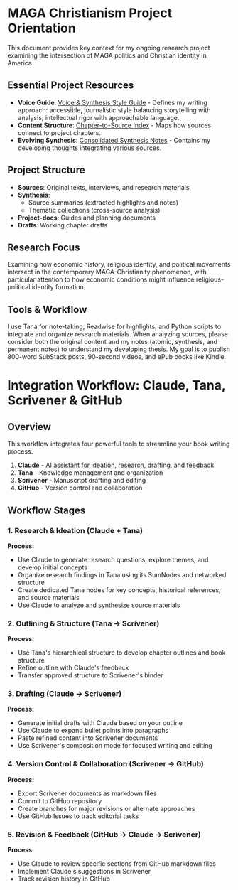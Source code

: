 # MAGA Christianism Project Orientation

This document provides key context for my ongoing research project examining the intersection of MAGA politics and Christian identity in America.

## Essential Project Resources
- **Voice Guide**: [Voice & Synthesis Style Guide](https://github.com/craiguffman/maga-christianism-project/blob/main/project-docs/guides/voice-synthesis-guide.md) - Defines my writing approach: accessible, journalistic style balancing storytelling with analysis; intellectual rigor with approachable language.
- **Content Structure**: [Chapter-to-Source Index](https://github.com/craiguffman/maga-christianism-project/blob/main/project-docs/guides/chapter-to-source-index.md) - Maps how sources connect to project chapters.
- **Evolving Synthesis**: [Consolidated Synthesis Notes](https://github.com/craiguffman/maga-christianism-project/blob/main/synthesis/thematic-collections/consolidated-synthesis-notes.md) - Contains my developing thoughts integrating various sources.

## Project Structure
- **Sources**: Original texts, interviews, and research materials
- **Synthesis**: 
  - Source summaries (extracted highlights and notes)
  - Thematic collections (cross-source analysis)
- **Project-docs**: Guides and planning documents
- **Drafts**: Working chapter drafts

## Research Focus
Examining how economic history, religious identity, and political movements intersect in the contemporary MAGA-Christianity phenomenon, with particular attention to how economic conditions might influence religious-political identity formation.

## Tools & Workflow
I use Tana for note-taking, Readwise for highlights, and Python scripts to integrate and organize research materials. When analyzing sources, please consider both the original content and my notes (atomic, synthesis, and permanent notes) to understand my developing thesis. My goal is to publish 800-word SubStack posts, 90-second videos, and ePub books like Kindle. 

# Integration Workflow: Claude, Tana, Scrivener & GitHub

## Overview

This workflow integrates four powerful tools to streamline your book writing process:

1. **Claude** - AI assistant for ideation, research, drafting, and feedback
2. **Tana** - Knowledge management and organization
3. **Scrivener** - Manuscript drafting and editing
4. **GitHub** - Version control and collaboration

## Workflow Stages

### 1. Research & Ideation (Claude + Tana)

**Process:**
- Use Claude to generate research questions, explore themes, and develop initial concepts
- Organize research findings in Tana using its SumNodes and networked structure
- Create dedicated Tana nodes for key concepts, historical references, and source materials
- Use Claude to analyze and synthesize source materials


### 2. Outlining & Structure (Tana → Scrivener)

**Process:**
- Use Tana's hierarchical structure to develop chapter outlines and book structure
- Refine outline with Claude's feedback
- Transfer approved structure to Scrivener's binder

### 3. Drafting (Claude → Scrivener)

**Process:**
- Generate initial drafts with Claude based on your outline
- Use Claude to expand bullet points into paragraphs
- Paste refined content into Scrivener documents
- Use Scrivener's composition mode for focused writing and editing


### 4. Version Control & Collaboration (Scrivener → GitHub)

**Process:**
- Export Scrivener documents as markdown files
- Commit to GitHub repository
- Create branches for major revisions or alternate approaches
- Use GitHub Issues to track editorial tasks


### 5. Revision & Feedback (GitHub → Claude → Scrivener)

**Process:**
- Use Claude to review specific sections from GitHub markdown files
- Implement Claude's suggestions in Scrivener
- Track revision history in GitHub

